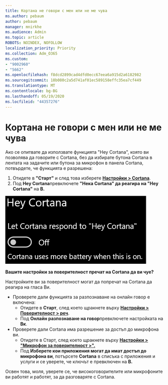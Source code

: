 ```yaml
---
title: Кортана не говори с мен или не ме чува
ms.author: pebaum
author: pebaum
manager: mnirkhe
ms.audience: Admin
ms.topic: article
ROBOTS: NOINDEX, NOFOLLOW
localization_priority: Priority
ms.collection: Adm_O365
ms.custom:
- "9002960"
- "5662"
ms.openlocfilehash: f8dcd2899cad4dfd0ecc67eea6a915d2a6182982
ms.sourcegitcommit: 18b080c2a5d741af01ec589158effc35ea7cf449
ms.translationtype: MT
ms.contentlocale: bg-BG
ms.lasthandoff: 05/19/2020
ms.locfileid: "44357276"
---
```

# <a name="cortana-doesnt-talk-to-me-or-cant-hear-me"></a>Кортана не говори с мен или не ме чува

Ако се опитвате да използвате функцията "Hey Cortana", която ви позволява да говорите с Cortana, без да избирате бутона Cortana в лентата на задачите или бутона за микрофон в панела Cortana, потвърдете, че функцията е разрешена:

1. Отидете в **"Старт"** и след това изберете **[Настройки > Cortana](ms-settings:cortana?activationSource=GetHelp)**.
2. Под **Hey Cortana**превключете **"Нека Cortana" да реагира на "Hey Cortana"** на **В.**

![Хей Кортана](media/hey-cortana.png)

**Вашите настройки за поверителност пречат на Cortana да ви чуе?**

Настройките ви за поверителност могат да попречат на Cortana да реагира на гласа Ви.
- Проверете дали функцията за разпознаване на онлайн говор е включена:
    - Отидете в **Старт**, след което щракнете върху **[Настройки > Поверителност > реч](ms-settings:privacy-speech?activationSource=GetHelp)**.
    - Под **Онлайн разпознаване на говор**превключете настройката на **Вк**.
- Проверете дали Cortana има разрешение за достъп до микрофона ви. 
    - Отидете в Старт, след което щракнете върху **[Настройки > "Микрофон за поверителност >".](ms-settings:privacy-microphone?activationSource=GetHelp)**
    - Под **Изберете кои приложения могат да имат достъп до микрофона ви**, потърсете **Cortana** в списъка с приложения и услуги и се уверете, че ключът е превключен на **В.**

Освен това, моля, уверете се, че високоговорителите или микрофоните ви работят и работят, за да разговаряте с Cortana.
